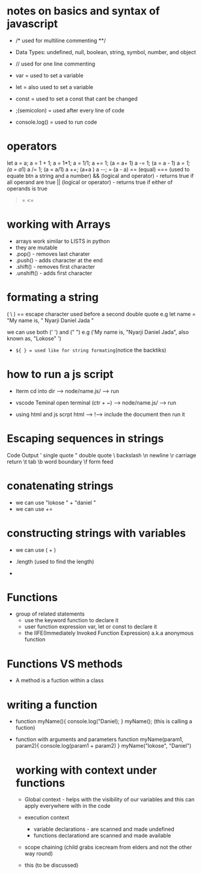 # notes on basics and syntax of javascript 
- /*
  used for multiline commenting
  **/

- Data Types:  undefined, null, boolean, string, symbol, number, and object
- // used for one line commenting
- var = used to set a variable
- let = also used to set a variable
- const = used to set a  const that cant be changed
- ;(semicolon) = used after every line of code
- console.log() = used to run code

 
# operators 
let a = a;
a = 1 + 1;
a = 1*1;
a = 1/1;
a += 1; (a = a+ 1)
a -= 1; (a = a - 1)
a *= 1; (a = a*1)
a /= 1; (a = a/1)
a ++; (a+a )
a --; = (a - a)
== (equal)
=== (used to equate btn a string and a number)
&& (logical and operator) - returns true if all operand are true 
|| (logical or operator) - returns true if either of operands is true
>= 
<=


# working with Arrays
- arrays work similar to LISTS in python
- they are mutable
- .pop() - removes last charater
- .push() - adds character at the end
- .shift() - removes first character
- .unshift() - adds first character


# formating a string 
( \ ) == escape character used before a second double quote
e.g  let name = "My name is, \" Nyarji Daniel Jada \" 

we can use both (' ') and (" ")
e.g ('My name is, "Nyarji Daniel Jada", also known as, "Lokose" ') 

- ` ${ } = used like for string formating `(notice the backtiks)

# how to run a js script
- Iterm
cd into dir --> node/name.js/ --> run

- vscode Teminal
open terminal (ctr + ~) --> node/name.js/ --> run

- using html and js scrpt
html --> !--> include the document then run it
 
# Escaping sequences in strings
Code	Output
\'	single quote
\"	double quote
\\	backslash
\n	newline
\r	carriage return
\t	tab
\b	word boundary
\f	form feed
# conatenating strings 
- we can use "lokose " + "daniel "
- we can use +=

# constructing strings with variables
- we can use ( + )
- .length (used to find the length)



- 
# Functions 
  - group of related statements 
     - use the keyword function to declare it 
     - user function expression var, let or const to declare it
     - the IIFE(Immediately Invoked Function Expression) a.k.a anonymous function
# Functions VS methods
  - A method is a fuction within a class   
 # writing a function

- function myName(){
    console.log("Daniel);
}
myName(); (this is calling a fuction)

- function with arguments and parameters
function myName(param1, param2){
    console.log(param1 + param2)
}
myName("lokose", "Daniel")

  # working with context under functions
    - Global context 
               - helps with the visibility of our variables and this can apply everywhere with in the code
    
    - execution context 
      - variable declarations - are scanned and made undefined
      - functions declarationd are scanned and made available
    
    - scope chaining (child grabs icecream from elders and not the other way round)
    
    - this  (to be discussed)           
